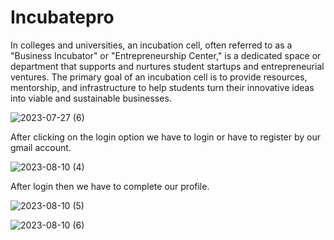 # Incubatepro
In colleges and universities, an incubation cell, often referred to as a "Business Incubator" or "Entrepreneurship Center," is a dedicated space or department that supports and nurtures student startups and entrepreneurial ventures. The primary goal of an incubation cell is to provide resources, mentorship, and infrastructure to help students turn their innovative ideas into viable and sustainable businesses.

![2023-07-27 (6)](https://github.com/05rahul2000/Incubatepro/assets/101270754/f54255b3-9b25-4a8d-8aa6-d125f048d87e)

After clicking on the login option we have to login or have to register by our gmail account.

![2023-08-10 (4)](https://github.com/05rahul2000/Incubatepro/assets/101270754/c6a228dd-d35c-4fac-ae24-7527d49c4159)

After login then we have to complete our profile.

![2023-08-10 (5)](https://github.com/05rahul2000/Incubatepro/assets/101270754/c277d75f-138d-4a26-8051-fad86ad6d30c)

![2023-08-10 (6)](https://github.com/05rahul2000/Incubatepro/assets/101270754/ac8a29f6-6885-4f20-a19c-ea54712de15a)



